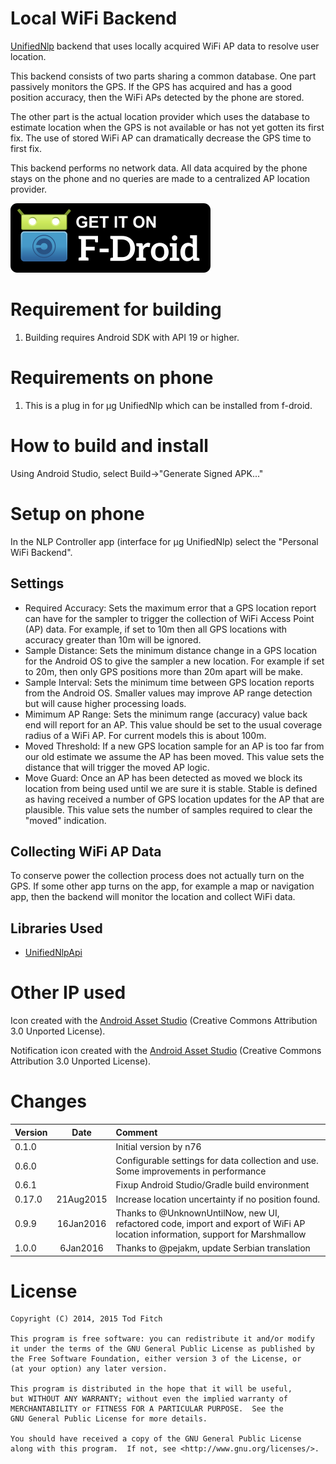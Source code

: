 Local WiFi Backend
==================
[UnifiedNlp](https://github.com/microg/android_packages_apps_UnifiedNlp) backend that uses locally acquired WiFi AP data to resolve user location.

This backend consists of two parts sharing a common database. One part passively monitors the GPS. If the GPS has acquired and has a good position accuracy, then the WiFi APs detected by the phone are stored.

The other part is the actual location provider which uses the database to estimate location when the GPS is not available or has not yet gotten its first fix. The use of stored WiFi AP can dramatically decrease the GPS time to first fix.

This backend performs no network data. All data acquired by the phone stays on the phone and no queries are made to a centralized AP location provider.

[![Get it on F-Droid](get_it_on_f-droid.png?raw=true)](https://f-droid.org/repository/browse/?fdid=org.fitchfamily.android.wifi_backend)

Requirement for building
========================

1. Building requires Android SDK with API 19 or higher.


Requirements on phone
=====================
1. This is a plug in for µg UnifiedNlp which can be installed from f-droid.

How to build and install
========================

Using Android Studio, select Build->"Generate Signed APK..."

Setup on phone
==============
In the NLP Controller app (interface for µg UnifiedNlp) select the "Personal WiFi Backend".

Settings
--------
-	Required Accuracy: Sets the maximum error that a GPS location report can have for the sampler to trigger the collection of WiFi Access Point (AP) data. For example, if set to 10m then all GPS locations with accuracy greater than 10m will be ignored.
-	Sample Distance: Sets the minimum distance change in a GPS location for the Android OS to give the sampler a new location. For example if set to 20m, then only GPS positions more than 20m apart will be make.
-	Sample Interval: Sets the minimum time between GPS location reports from the Android OS. Smaller values may improve AP range detection but will cause higher processing loads.
-	Mimimum AP Range: Sets the minimum range (accuracy) value back end will report for an AP. This value should be set to the usual coverage radius of a WiFi AP. For current models this is about 100m.
-	Moved Threshold: If a new GPS location sample for an AP is too far from our old estimate we assume the AP has been moved. This value sets the distance that will trigger the moved AP logic.
-	Move Guard: Once an AP has been detected as moved we block its location from being used until we are sure it is stable. Stable is defined as having received a number of GPS location updates for the AP that are plausible. This value sets the number of samples required to clear the "moved" indication.

Collecting WiFi AP Data
-----------------------
To conserve power the collection process does not actually turn on the GPS. If some other app turns on the app, for example a map or navigation app, then the backend will monitor the location and collect WiFi data.

Libraries Used
--------------
-	[UnifiedNlpApi](https://github.com/microg/android_packages_apps_UnifiedNlp)

Other IP used
=============
Icon created with the [Android Asset Studio](https://romannurik.github.io/AndroidAssetStudio/icons-launcher.html#foreground.type=clipart&foreground.space.trim=1&foreground.space.pad=0.15&foreground.clipart=res%2Fclipart%2Ficons%2Fdevice_signal_wifi_3_bar.svg&foreColor=fff%2C0&crop=0&backgroundShape=circle&backColor=4caf50%2C100&effects=none) (Creative Commons Attribution 3.0 Unported License).

Notification icon created with the [Android Asset Studio](https://romannurik.github.io/AndroidAssetStudio/icons-notification.html#source.type=clipart&source.space.trim=1&source.space.pad=0&source.clipart=res%2Fclipart%2Ficons%2Fcommunication_location_off.svg&name=ic_stat_no_location) (Creative Commons Attribution 3.0 Unported License).

Changes
=======

|Version|Date|Comment|
|:-------|:----:|:-------|
0.1.0| |Initial version by n76
0.6.0| |Configurable settings for data collection and use. Some improvements in performance
0.6.1| |Fixup Android Studio/Gradle build environment
0.17.0|21Aug2015|Increase location uncertainty if no position found.
0.9.9|16Jan2016|Thanks to @UnknownUntilNow, new UI, refactored code, import and export of WiFi AP location information, support for Marshmallow
1.0.0|6Jan2016|Thanks to @pejakm, update Serbian translation

License
=======

    Copyright (C) 2014, 2015 Tod Fitch

    This program is free software: you can redistribute it and/or modify
    it under the terms of the GNU General Public License as published by
    the Free Software Foundation, either version 3 of the License, or
    (at your option) any later version.

    This program is distributed in the hope that it will be useful,
    but WITHOUT ANY WARRANTY; without even the implied warranty of
    MERCHANTABILITY or FITNESS FOR A PARTICULAR PURPOSE.  See the
    GNU General Public License for more details.

    You should have received a copy of the GNU General Public License
    along with this program.  If not, see <http://www.gnu.org/licenses/>.
